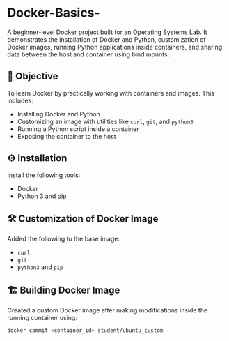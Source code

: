 # Docker-Basics-
A beginner-level Docker project built for an Operating Systems Lab. It demonstrates the installation of Docker and Python, customization of Docker images, running Python applications inside containers, and sharing data between the host and container using bind mounts.
## 🎯 Objective
To learn Docker by practically working with containers and images. This includes:
- Installing Docker and Python
- Customizing an image with utilities like `curl`, `git`, and `python3`
- Running a Python script inside a container
- Exposing the container to the host

## ⚙️ Installation

Install the following tools:
- Docker
- Python 3 and pip

## 🛠️ Customization of Docker Image

Added the following to the base image:
- `curl`
- `git`
- `python3` and `pip`

## 🏗️ Building Docker Image

Created a custom Docker image after making modifications inside the running container using:

```bash
docker commit <container_id> student/ubuntu_custom
